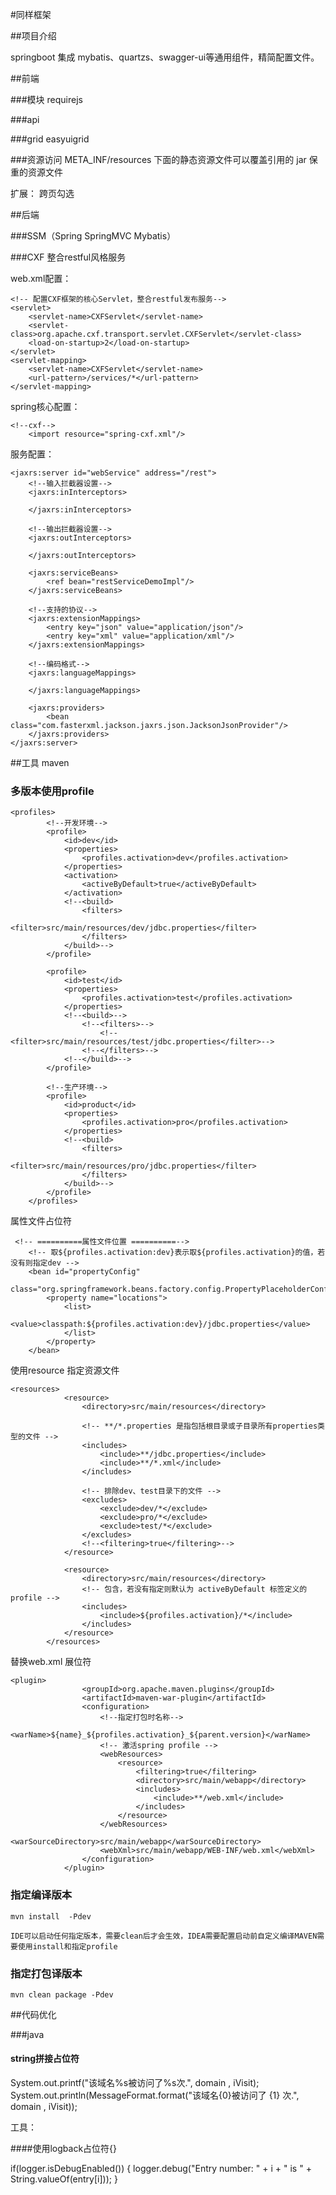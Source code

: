 #同样框架

##项目介绍

springboot 集成 mybatis、quartzs、swagger-ui等通用组件，精简配置文件。

##前端


###模块
requirejs

###api

###grid
easyuigrid

###资源访问
META_INF/resources 下面的静态资源文件可以覆盖引用的 jar 保重的资源文件

扩展：
跨页勾选
 
##后端

###SSM（Spring SpringMVC Mybatis）

###CXF 整合restful风格服务

web.xml配置：

    <!-- 配置CXF框架的核心Servlet，整合restful发布服务-->
    <servlet>
        <servlet-name>CXFServlet</servlet-name>
        <servlet-class>org.apache.cxf.transport.servlet.CXFServlet</servlet-class>
        <load-on-startup>2</load-on-startup>
    </servlet>
    <servlet-mapping>
        <servlet-name>CXFServlet</servlet-name>
        <url-pattern>/services/*</url-pattern>
    </servlet-mapping>

spring核心配置：

    <!--cxf-->
        <import resource="spring-cxf.xml"/>

    
服务配置：

    <jaxrs:server id="webService" address="/rest">
        <!--输入拦截器设置-->
        <jaxrs:inInterceptors>

        </jaxrs:inInterceptors>

        <!--输出拦截器设置-->
        <jaxrs:outInterceptors>

        </jaxrs:outInterceptors>

        <jaxrs:serviceBeans>
            <ref bean="restServiceDemoImpl"/>
        </jaxrs:serviceBeans>

        <!--支持的协议-->
        <jaxrs:extensionMappings>
            <entry key="json" value="application/json"/>
            <entry key="xml" value="application/xml"/>
        </jaxrs:extensionMappings>

        <!--编码格式-->
        <jaxrs:languageMappings>

        </jaxrs:languageMappings>

        <jaxrs:providers>
            <bean class="com.fasterxml.jackson.jaxrs.json.JacksonJsonProvider"/>
        </jaxrs:providers>
    </jaxrs:server>    
##工具 maven

### 多版本使用profile
    
    <profiles>
            <!--开发环境-->
            <profile>
                <id>dev</id>
                <properties>
                    <profiles.activation>dev</profiles.activation>
                </properties>
                <activation>
                    <activeByDefault>true</activeByDefault>
                </activation>
                <!--<build>
                    <filters>
                        <filter>src/main/resources/dev/jdbc.properties</filter>
                    </filters>
                </build>-->
            </profile>
    
            <profile>
                <id>test</id>
                <properties>
                    <profiles.activation>test</profiles.activation>
                </properties>
                <!--<build>-->
                    <!--<filters>-->
                        <!--<filter>src/main/resources/test/jdbc.properties</filter>-->
                    <!--</filters>-->
                <!--</build>-->
            </profile>
    
            <!--生产环境-->
            <profile>
                <id>product</id>
                <properties>
                    <profiles.activation>pro</profiles.activation>
                </properties>
                <!--<build>
                    <filters>
                        <filter>src/main/resources/pro/jdbc.properties</filter>
                    </filters>
                </build>-->
            </profile>
        </profiles>

属性文件占位符

     <!-- ==========属性文件位置 ==========-->
        <!-- 取${profiles.activation:dev}表示取${profiles.activation}的值，若没有则指定dev -->
        <bean id="propertyConfig"
              class="org.springframework.beans.factory.config.PropertyPlaceholderConfigurer">
            <property name="locations">
                <list>
                    <value>classpath:${profiles.activation:dev}/jdbc.properties</value>
                </list>
            </property>
        </bean>

使用resource 指定资源文件

    <resources>
                <resource>
                    <directory>src/main/resources</directory>
    
                    <!-- **/*.properties 是指包括根目录或子目录所有properties类型的文件 -->
                    <includes>
                        <include>**/jdbc.properties</include>
                        <include>**/*.xml</include>
                    </includes>
    
                    <!-- 排除dev、test目录下的文件 -->
                    <excludes>
                        <exclude>dev/*</exclude>
                        <exclude>pro/*</exclude>
                        <exclude>test/*</exclude>
                    </excludes>
                    <!--<filtering>true</filtering>-->
                </resource>
    
                <resource>
                    <directory>src/main/resources</directory>
                    <!-- 包含，若没有指定则默认为 activeByDefault 标签定义的profile -->
                    <includes>
                        <include>${profiles.activation}/*</include>
                    </includes>
                </resource>
            </resources>
    
替换web.xml 展位符
    
    <plugin>
                    <groupId>org.apache.maven.plugins</groupId>
                    <artifactId>maven-war-plugin</artifactId>
                    <configuration>
                        <!--指定打包时名称-->
                        <warName>${name}_${profiles.activation}_${parent.version}</warName>
                        <!-- 激活spring profile -->
                        <webResources>
                            <resource>
                                <filtering>true</filtering>
                                <directory>src/main/webapp</directory>
                                <includes>
                                    <include>**/web.xml</include>
                                </includes>
                            </resource>
                        </webResources>
                        <warSourceDirectory>src/main/webapp</warSourceDirectory>
                        <webXml>src/main/webapp/WEB-INF/web.xml</webXml>
                    </configuration>
                </plugin>
### 指定编译版本

    mvn install  -Pdev
    
    IDE可以启动任何指定版本，需要clean后才会生效，IDEA需要配置启动前自定义编译MAVEN需要使用install和指定profile
   

### 指定打包译版本

    mvn clean package -Pdev




##代码优化


###java  

#### string拼接占位符   
 System.out.printf("该域名%s被访问了%s次.", domain , iVisit);
 System.out.println(MessageFormat.format("该域名{0}被访问了 {1} 次.", domain , iVisit));
 
 工具：  

####使用logback占位符{}

if(logger.isDebugEnabled()) { 
  logger.debug("Entry number: " + i + " is " + String.valueOf(entry[i]));
}
